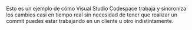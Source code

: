 Esto es un ejemplo de cómo Visual Studio Codespace trabaja y sincroniza los cambios casi en tiempo real sin necesidad de tener que realizar un commit puedes estar trabajando en un cliente u otro indistintamente.